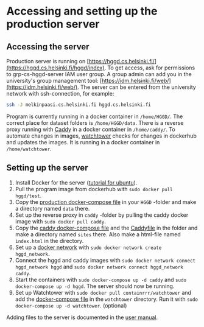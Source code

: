 # Accessing and setting up the production server

## Accessing the server

Production server is running on [https://hggd.cs.helsinki.fi/](https://hggd.cs.helsinki.fi/hggd/index). To get access, ask for permissions to grp-cs-hggd-server IAM user group. A group admin can add you in the university's group management tool: [https://idm.helsinki.fi/web/](https://idm.helsinki.fi/web/). The server can be entered from the university network with ssh-connection, for example:

```bash
ssh -J melkinpaasi.cs.helsinki.fi hggd.cs.helsinki.fi
```

Program is currently running in a docker container in `/home/HGGD/`. The correct place for dataset folders is `/home/HGGD/data`. There is a reverse proxy running with [Caddy](https://caddyserver.com/) in a docker container in `/home/caddy/`. To automate changes in images, [watchtower](https://containrrr.dev/watchtower/) checks for changes in dockerhub and updates the images. It is running in a docker container in `/home/watchtower`.

## Setting up the server

1. Install Docker for the server ([tutorial for ubuntu](https://www.simplilearn.com/tutorials/docker-tutorial/how-to-install-docker-on-ubuntu)). 
2. Pull the program image from dockerhub with `sudo docker pull hggd/test`. 
3. Copy the [production docker-compose file](https://github.com/Helsinki-Genomic-Graph-Database/HGGD/blob/main/docker-compose.prod.yml) in your `HGGD` -folder and make a directory named `data` there.
4. Set up the reverse proxy in `caddy` -folder by pulling the caddy docker image with `sudo docker pull caddy`. 
5. Copy the [caddy docker-compose file](https://github.com/Helsinki-Genomic-Graph-Database/HGGD/blob/main/documentation/docker-compose.caddy.yml) and the [Caddyfile](https://github.com/Helsinki-Genomic-Graph-Database/HGGD/blob/main/documentation/Caddyfile) in the folder and make a directory named `sites` there. Also make a html-file named `index.html` in the directory.
6. Set up a [docker network](https://docs.docker.com/network/bridge/) with `sudo docker network create hggd_network`. 
7. Connect the hggd and caddy images with `sudo docker network connect hggd_network hggd` and `sudo docker network connect hggd_network caddy`.
8. Start the containers with `sudo docker-compose up -d caddy` and `sudo docker-compose up -d hggd`. The server should now be running.
9. Set up Watchtower with `sudo docker pull containrrr/watchtower` and add the [docker-compose file](https://github.com/Helsinki-Genomic-Graph-Database/HGGD/blob/main/documentation/docker-compose.watchtower.yml) in the `watchtower` directory. Run it with `sudo docker-compose up -d watchtower`. (optional)

Adding files to the server is documented in the [user manual](https://github.com/Helsinki-Genomic-Graph-Database/HGGD/blob/main/documentation/user_manual.md).
